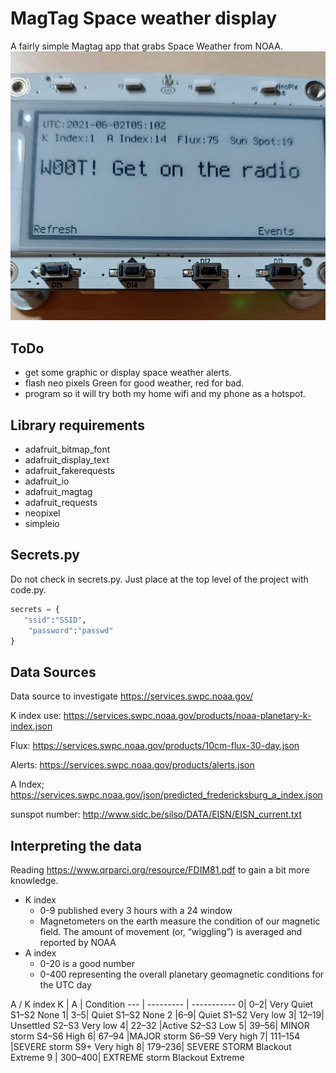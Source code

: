# MagTag Space weather display
A fairly simple Magtag app that grabs Space Weather from NOAA.
![Good Weather](https://github.com/mpechner/sunweather/blob/fc4e25f51ec372b5decef6b9592917a9939fe0f5/goodweather.jpg)
## ToDo
* get some graphic or display space weather alerts.
* flash neo pixels Green for good weather, red for bad.
* program so it will try both my home wifi and my phone as a hotspot.
## Library requirements
* adafruit_bitmap_font
* adafruit_display_text
* adafruit_fakerequests
* adafruit_io
* adafruit_magtag
* adafruit_requests
* neopixel
* simpleio
## Secrets.py
Do not check in secrets.py.  Just place at the top level of the project with code.py.
```python
secrets = {
   "ssid":"SSID",
    "password":"passwd"
}
```
## Data Sources

Data source to investigate  https://services.swpc.noaa.gov/

K index use: https://services.swpc.noaa.gov/products/noaa-planetary-k-index.json

Flux: https://services.swpc.noaa.gov/products/10cm-flux-30-day.json

Alerts: https://services.swpc.noaa.gov/products/alerts.json

A Index; https://services.swpc.noaa.gov/json/predicted_fredericksburg_a_index.json

sunspot number: http://www.sidc.be/silso/DATA/EISN/EISN_current.txt

## Interpreting the data
Reading https://www.qrparci.org/resource/FDIM81.pdf to gain a bit more knowledge.

* K index 
  * 0-9 published every 3 hours with a 24 window
  * Magnetometers on the earth measure the condition of our magnetic field. The amount of movement (or, “wiggling”) is averaged and reported by NOAA
* A index 
  * 0-20 is a good number
  * 0-400 representing the overall planetary geomagnetic conditions for the UTC day

A / K index
   K  |     A    | Condition
 --- | --------- | -----------
0| 0–2| Very Quiet S1–S2 None
1| 3–5| Quiet S1–S2 None
2 |6–9| Quiet S1–S2 Very low
3| 12–19| Unsettled S2–S3 Very low
4| 22–32 |Active S2–S3 Low
5| 39–56| MINOR storm S4–S6 High
6| 67–94 |MAJOR storm S6–S9 Very high
7| 111–154 |SEVERE storm S9+ Very high
8| 179–236| SEVERE STORM Blackout Extreme
9 | 300–400| EXTREME storm Blackout Extreme



